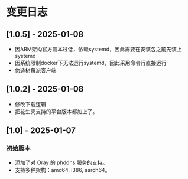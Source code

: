# 变更日志

## [1.0.5] - 2025-01-08
 - 因ARM架构官方管本过低，依赖systemd，因此需要在安装包之前先装上systemd
 - 因系统限制docker下无法运行systemd，因此采用命令行直接运行
 - 伪造树莓派客户端


## [1.0.2] - 2025-01-08
 - 修改下载逻辑
 - 把花生壳支持的平台版本都加上了。

## [1.0] - 2025-01-07
### 初始版本
- 添加了对 Oray 的 phddns 服务的支持。
- 支持多种架构：amd64, i386, aarch64。


